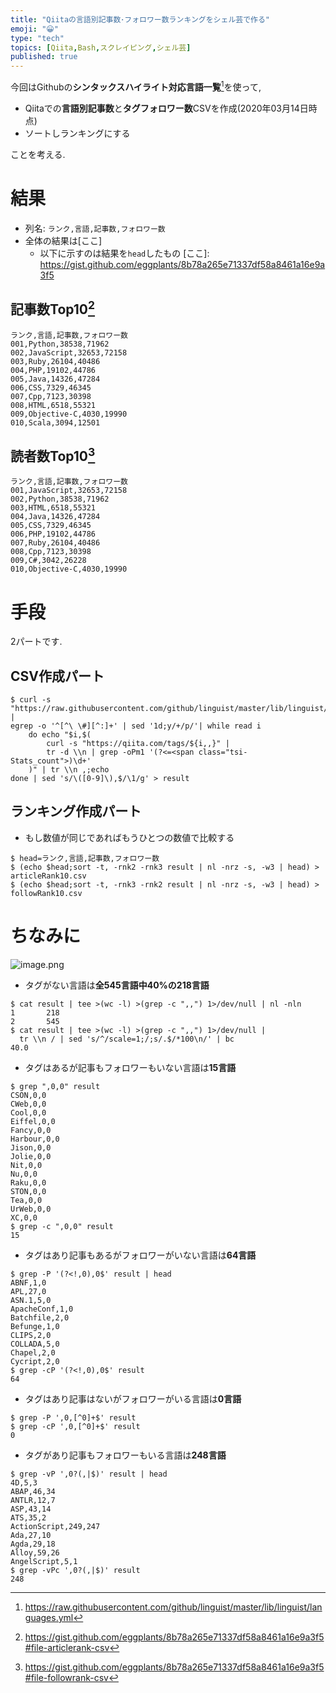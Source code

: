 ```yaml
---
title: "Qiitaの言語別記事数･フォロワー数ランキングをシェル芸で作る"
emoji: "😀"
type: "tech"
topics: [Qiita,Bash,スクレイピング,シェル芸]
published: true
---
```

今回はGithubの**シンタックスハイライト対応言語一覧**[^1]を使って,

- Qiitaでの**言語別記事数**と**タグフォロワー数**CSVを作成(2020年03月14日時点)
- ソートしランキングにする

ことを考える.

[^1]: https://raw.githubusercontent.com/github/linguist/master/lib/linguist/languages.yml

# 結果

- 列名: `ランク,言語,記事数,フォロワー数`
- 全体の結果は[ここ]
  - 以下に示すのは結果を`head`したもの
[ここ]: https://gist.github.com/eggplants/8b78a265e71337df58a8461a16e9a3f5

## 記事数Top10[^2]

```csv:articleRank10.csv
ランク,言語,記事数,フォロワー数
001,Python,38538,71962
002,JavaScript,32653,72158
003,Ruby,26104,40486
004,PHP,19102,44786
005,Java,14326,47284
006,CSS,7329,46345
007,Cpp,7123,30398
008,HTML,6518,55321
009,Objective-C,4030,19990
010,Scala,3094,12501
```

## 読者数Top10[^3]

```csv:followRank10.csv
ランク,言語,記事数,フォロワー数
001,JavaScript,32653,72158
002,Python,38538,71962
003,HTML,6518,55321
004,Java,14326,47284
005,CSS,7329,46345
006,PHP,19102,44786
007,Ruby,26104,40486
008,Cpp,7123,30398
009,C#,3042,26228
010,Objective-C,4030,19990
```

[^2]: https://gist.github.com/eggplants/8b78a265e71337df58a8461a16e9a3f5#file-articlerank-csv
[^3]: https://gist.github.com/eggplants/8b78a265e71337df58a8461a16e9a3f5#file-followrank-csv

# 手段
2パートです.

## CSV作成パート

```bash:qiitaLangCSV
$ curl -s "https://raw.githubusercontent.com/github/linguist/master/lib/linguist/languages.yml" |
egrep -o '^[^\ \#][^:]+' | sed '1d;y/+/p/'| while read i
    do echo "$i,$(
        curl -s "https://qiita.com/tags/${i,,}" |
        tr -d \\n | grep -oPm1 '(?<=<span class="tsi-Stats_count">)\d+'
    )" | tr \\n ,;echo
done | sed 's/\([0-9]\),$/\1/g' > result
```
## ランキング作成パート

- もし数値が同じであればもうひとつの数値で比較する
 
```bash:makeRank
$ head=ランク,言語,記事数,フォロワー数
$ (echo $head;sort -t, -rnk2 -rnk3 result | nl -nrz -s, -w3 | head) > articleRank10.csv
$ (echo $head;sort -t, -rnk3 -rnk2 result | nl -nrz -s, -w3 | head) > followRank10.csv
```

# ちなみに
![image.png](https://qiita-image-store.s3.ap-northeast-1.amazonaws.com/0/278919/cce24c96-ceb3-483e-444e-8f474be68c3d.png)



- タグがない言語は**全545言語中40%**の**218言語**

```bash:Terminal
$ cat result | tee >(wc -l) >(grep -c ",,") 1>/dev/null | nl -nln
1       218
2       545
$ cat result | tee >(wc -l) >(grep -c ",,") 1>/dev/null |
  tr \\n / | sed 's/^/scale=1;/;s/.$/*100\n/' | bc
40.0
```

- タグはあるが記事もフォロワーもいない言語は**15言語**

```bash:Terminal
$ grep ",0,0" result
CSON,0,0
CWeb,0,0
Cool,0,0
Eiffel,0,0
Fancy,0,0
Harbour,0,0
Jison,0,0
Jolie,0,0
Nit,0,0
Nu,0,0
Raku,0,0
STON,0,0
Tea,0,0
UrWeb,0,0
XC,0,0
$ grep -c ",0,0" result
15
```

- タグはあり記事もあるがフォロワーがいない言語は**64言語**

```bash:Terminal
$ grep -P '(?<!,0),0$' result | head
ABNF,1,0
APL,27,0
ASN.1,5,0
ApacheConf,1,0
Batchfile,2,0
Befunge,1,0
CLIPS,2,0
COLLADA,5,0
Chapel,2,0
Cycript,2,0
$ grep -cP '(?<!,0),0$' result
64
```

- タグはあり記事はないがフォロワーがいる言語は**0言語**

```bash:Terminal
$ grep -P ',0,[^0]+$' result
$ grep -cP ',0,[^0]+$' result
0
```

- タグがあり記事もフォロワーもいる言語は**248言語**

```bash:Terminal
$ grep -vP ',0?(,|$)' result | head
4D,5,3
ABAP,46,34
ANTLR,12,7
ASP,43,14
ATS,35,2
ActionScript,249,247
Ada,27,10
Agda,29,18
Alloy,59,26
AngelScript,5,1
$ grep -vPc ',0?(,|$)' result
248
```

